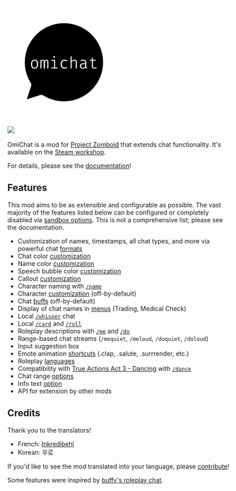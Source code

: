 <!-- ANCHOR: intro -->

<a href="https://github.com/omarkmu/pz-omichat">
<img src="./images/icon.png" width=256 height=256 />
</a>

[![](https://img.shields.io/discord/1228107690354671626?style=for-the-badge&logo=discord&logoColor=%23fff&label=Discord&labelColor=%235865F2&color=%23555)](https://discord.gg/juv9TqygFu)


OmiChat is a mod for [Project Zomboid](https://projectzomboid.com) that extends chat functionality.
It's available on the [Steam workshop](https://steamcommunity.com/sharedfiles/filedetails/?id=3178882070).

<!-- ANCHOR_END: intro -->

For details, please see the [documentation](https://omarkmu.github.io/pz-omichat)!

<!-- ANCHOR: content -->

## Features

This mod aims to be as extensible and configurable as possible.
The vast majority of the features listed below can be configured or completely disabled via [sandbox options](https://omarkmu.github.io/pz-omichat/sandbox-options).
This is not a comprehensive list; please see the documentation.

- Customization of names, timestamps, all chat types, and more via powerful chat [formats](https://omarkmu.github.io/pz-omichat/format-strings)
- Chat color [customization](https://omarkmu.github.io/pz-omichat/user-guide/chat-settings.html#color-customization)
- Name color [customization](https://omarkmu.github.io/pz-omichat/sandbox-options/basic-features.html#enablesetnamecolor)
- Speech bubble color [customization](https://omarkmu.github.io/pz-omichat/sandbox-options/basic-features.html#enablesetspeechcolor)
- Callout [customization](https://omarkmu.github.io/pz-omichat/user-guide/chat-settings.html#callout-customization)
- Character naming with [`/name`](https://omarkmu.github.io/pz-omichat/sandbox-options/basic-features.html#enablesetname)
- Character [customization](https://omarkmu.github.io/pz-omichat/sandbox-options/basic-features.html#enablecharactercustomization) (off-by-default)
- Chat [buffs](https://omarkmu.github.io/pz-omichat/sandbox-options/filters-predicates.html#predicateapplybuff) (off-by-default)
- Display of chat names in [menus](https://omarkmu.github.io/pz-omichat/sandbox-options/component-formats.html#formatmenuname) (Trading, Medical Check)
- Local [`/whisper`](https://omarkmu.github.io/pz-omichat/sandbox-options/chat-formats.html#chatformatwhisper) chat
- Local [`/card`](https://omarkmu.github.io/pz-omichat/sandbox-options/chat-formats.html#chatformatcard) and [`/roll`](https://omarkmu.github.io/pz-omichat/sandbox-options/chat-formats.html#chatformatroll)
- Roleplay descriptions with [`/me`](https://omarkmu.github.io/pz-omichat/sandbox-options/chat-formats.html#chatformatme) and [`/do`](https://omarkmu.github.io/pz-omichat/sandbox-options/chat-formats.html#chatformatdo)
- Range-based chat streams (`/mequiet`, `/meloud`, `/doquiet`, `/doloud`)
- Input suggestion box
- Emote animation [shortcuts](https://omarkmu.github.io/pz-omichat/user-guide/emote-shortcuts.html) (.clap, .salute, .surrrender, etc.)
- Roleplay [languages](https://omarkmu.github.io/pz-omichat/sandbox-options/languages.html)
- Compatibility with [True Actions Act 3 - Dancing](https://steamcommunity.com/sharedfiles/filedetails/?id=2648779556) with [`/dance`](https://omarkmu.github.io/pz-omichat/sandbox-options/compatibility-features.html#enablecompattad)
- Chat range [options](https://omarkmu.github.io/pz-omichat/sandbox-options/ranges.html)
- Info text [option](https://omarkmu.github.io/pz-omichat/sandbox-options/component-formats.html#formatinfo)
- API for extension by other mods

## Credits

Thank you to the translators!
- French: [Inkredibehl](https://github.com/Inkredibehl)
- Korean: 우로

If you'd like to see the mod translated into your language, please [contribute](https://github.com/omarkmu/pz-omichat/blob/main/.github/CONTRIBUTING.md)!

Some features were inspired by [buffy's roleplay chat](https://steamcommunity.com/sharedfiles/filedetails/?id=2688851521).  

<!-- ANCHOR_END: content -->
